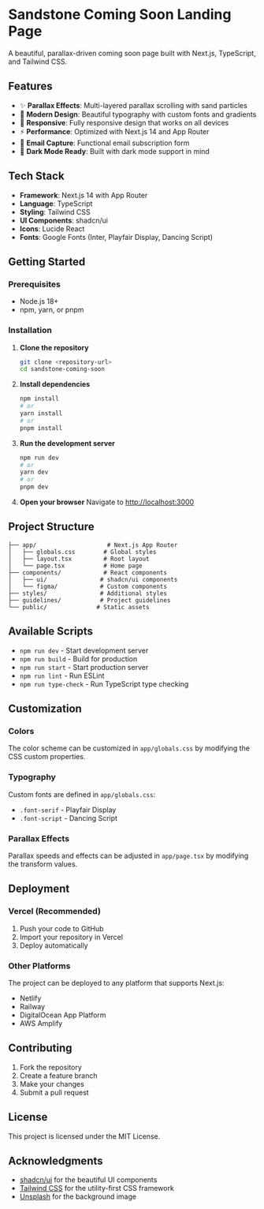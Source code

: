 # Sandstone Coming Soon Landing Page

A beautiful, parallax-driven coming soon page built with Next.js, TypeScript, and Tailwind CSS.

## Features

- ✨ **Parallax Effects**: Multi-layered parallax scrolling with sand particles
- 🎨 **Modern Design**: Beautiful typography with custom fonts and gradients
- 📱 **Responsive**: Fully responsive design that works on all devices
- ⚡ **Performance**: Optimized with Next.js 14 and App Router
- 🎯 **Email Capture**: Functional email subscription form
- 🌙 **Dark Mode Ready**: Built with dark mode support in mind

## Tech Stack

- **Framework**: Next.js 14 with App Router
- **Language**: TypeScript
- **Styling**: Tailwind CSS
- **UI Components**: shadcn/ui
- **Icons**: Lucide React
- **Fonts**: Google Fonts (Inter, Playfair Display, Dancing Script)

## Getting Started

### Prerequisites

- Node.js 18+ 
- npm, yarn, or pnpm

### Installation

1. **Clone the repository**
   ```bash
   git clone <repository-url>
   cd sandstone-coming-soon
   ```

2. **Install dependencies**
   ```bash
   npm install
   # or
   yarn install
   # or
   pnpm install
   ```

3. **Run the development server**
   ```bash
   npm run dev
   # or
   yarn dev
   # or
   pnpm dev
   ```

4. **Open your browser**
   Navigate to [http://localhost:3000](http://localhost:3000)

## Project Structure

```
├── app/                    # Next.js App Router
│   ├── globals.css        # Global styles
│   ├── layout.tsx         # Root layout
│   └── page.tsx           # Home page
├── components/            # React components
│   ├── ui/               # shadcn/ui components
│   └── figma/            # Custom components
├── styles/               # Additional styles
├── guidelines/           # Project guidelines
└── public/              # Static assets
```

## Available Scripts

- `npm run dev` - Start development server
- `npm run build` - Build for production
- `npm run start` - Start production server
- `npm run lint` - Run ESLint
- `npm run type-check` - Run TypeScript type checking

## Customization

### Colors
The color scheme can be customized in `app/globals.css` by modifying the CSS custom properties.

### Typography
Custom fonts are defined in `app/globals.css`:
- `.font-serif` - Playfair Display
- `.font-script` - Dancing Script

### Parallax Effects
Parallax speeds and effects can be adjusted in `app/page.tsx` by modifying the transform values.

## Deployment

### Vercel (Recommended)
1. Push your code to GitHub
2. Import your repository in Vercel
3. Deploy automatically

### Other Platforms
The project can be deployed to any platform that supports Next.js:
- Netlify
- Railway
- DigitalOcean App Platform
- AWS Amplify

## Contributing

1. Fork the repository
2. Create a feature branch
3. Make your changes
4. Submit a pull request

## License

This project is licensed under the MIT License.

## Acknowledgments

- [shadcn/ui](https://ui.shadcn.com/) for the beautiful UI components
- [Tailwind CSS](https://tailwindcss.com/) for the utility-first CSS framework
- [Unsplash](https://unsplash.com) for the background image 
